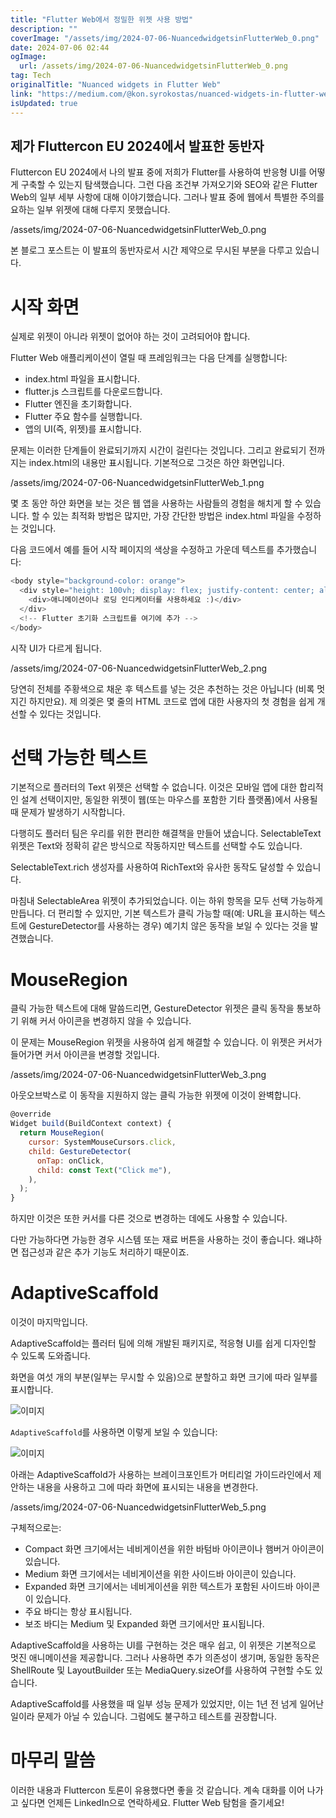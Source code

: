 ```yaml
---
title: "Flutter Web에서 정밀한 위젯 사용 방법"
description: ""
coverImage: "/assets/img/2024-07-06-NuancedwidgetsinFlutterWeb_0.png"
date: 2024-07-06 02:44
ogImage: 
  url: /assets/img/2024-07-06-NuancedwidgetsinFlutterWeb_0.png
tag: Tech
originalTitle: "Nuanced widgets in Flutter Web"
link: "https://medium.com/@kon.syrokostas/nuanced-widgets-in-flutter-web-cf254df80116"
isUpdated: true
---
```






## 제가 Fluttercon EU 2024에서 발표한 동반자

Fluttercon EU 2024에서 나의 발표 중에 저희가 Flutter를 사용하여 반응형 UI를 어떻게 구축할 수 있는지 탐색했습니다. 그런 다음 조건부 가져오기와 SEO와 같은 Flutter Web의 일부 세부 사항에 대해 이야기했습니다. 그러나 발표 중에 웹에서 특별한 주의를 요하는 일부 위젯에 대해 다루지 못했습니다.

/assets/img/2024-07-06-NuancedwidgetsinFlutterWeb_0.png

본 블로그 포스트는 이 발표의 동반자로서 시간 제약으로 무시된 부분을 다루고 있습니다.

<div class="content-ad"></div>

# 시작 화면

실제로 위젯이 아니라 위젯이 없어야 하는 것이 고려되어야 합니다.

Flutter Web 애플리케이션이 열릴 때 프레임워크는 다음 단계를 실행합니다:

- index.html 파일을 표시합니다.
- flutter.js 스크립트를 다운로드합니다.
- Flutter 엔진을 초기화합니다.
- Flutter 주요 함수를 실행합니다.
- 앱의 UI(즉, 위젯)를 표시합니다.

<div class="content-ad"></div>

문제는 이러한 단계들이 완료되기까지 시간이 걸린다는 것입니다. 그리고 완료되기 전까지는 index.html의 내용만 표시됩니다. 기본적으로 그것은 하얀 화면입니다.

/assets/img/2024-07-06-NuancedwidgetsinFlutterWeb_1.png

몇 초 동안 하얀 화면을 보는 것은 웹 앱을 사용하는 사람들의 경험을 해치게 할 수 있습니다. 할 수 있는 최적화 방법은 많지만, 가장 간단한 방법은 index.html 파일을 수정하는 것입니다.

다음 코드에서 예를 들어 시작 페이지의 색상을 수정하고 가운데 텍스트를 추가했습니다:

<div class="content-ad"></div>

```js
<body style="background-color: orange">
  <div style="height: 100vh; display: flex; justify-content: center; align-items: center;">
    <div>애니메이션이나 로딩 인디케이터를 사용하세요 :)</div>
  </div>
  <!-- Flutter 초기화 스크립트를 여기에 추가 -->
</body>
```

시작 UI가 다르게 됩니다.

/assets/img/2024-07-06-NuancedwidgetsinFlutterWeb_2.png

당연히 전체를 주황색으로 채운 후 텍스트를 넣는 것은 추천하는 것은 아닙니다 (비록 멋지긴 하지만요). 제 의겢은 몇 줄의 HTML 코드로 앱에 대한 사용자의 첫 경험을 쉽게 개선할 수 있다는 것입니다.

<div class="content-ad"></div>

# 선택 가능한 텍스트

기본적으로 플러터의 Text 위젯은 선택할 수 없습니다. 이것은 모바일 앱에 대한 합리적인 설계 선택이지만, 동일한 위젯이 웹(또는 마우스를 포함한 기타 플랫폼)에서 사용될 때 문제가 발생하기 시작합니다.

다행히도 플러터 팀은 우리를 위한 편리한 해결책을 만들어 냈습니다. SelectableText 위젯은 Text와 정확히 같은 방식으로 작동하지만 텍스트를 선택할 수도 있습니다.

SelectableText.rich 생성자를 사용하여 RichText와 유사한 동작도 달성할 수 있습니다.

<div class="content-ad"></div>

마침내 SelectableArea 위젯이 추가되었습니다. 이는 하위 항목을 모두 선택 가능하게 만듭니다. 더 편리할 수 있지만, 기본 텍스트가 클릭 가능할 때(예: URL을 표시하는 텍스트에 GestureDetector를 사용하는 경우) 예기치 않은 동작을 보일 수 있다는 것을 발견했습니다.

# MouseRegion

클릭 가능한 텍스트에 대해 말씀드리면, GestureDetector 위젯은 클릭 동작을 통보하기 위해 커서 아이콘을 변경하지 않을 수 있습니다.

이 문제는 MouseRegion 위젯을 사용하여 쉽게 해결할 수 있습니다. 이 위젯은 커서가 들어가면 커서 아이콘을 변경할 것입니다.

<div class="content-ad"></div>


/assets/img/2024-07-06-NuancedwidgetsinFlutterWeb_3.png

아웃오브박스로 이 동작을 지원하지 않는 클릭 가능한 위젯에 이것이 완벽합니다.

```js
@override
Widget build(BuildContext context) {
  return MouseRegion(
    cursor: SystemMouseCursors.click,
    child: GestureDetector(
      onTap: onClick,
      child: const Text("Click me"),
    ),
  );
}
```

하지만 이것은 또한 커서를 다른 것으로 변경하는 데에도 사용할 수 있습니다.


<div class="content-ad"></div>

다만 가능하다면 가능한 경우 시스템 또는 재료 버튼을 사용하는 것이 좋습니다. 왜냐하면 접근성과 같은 추가 기능도 처리하기 때문이죠.

# AdaptiveScaffold

이것이 마지막입니다.

AdaptiveScaffold는 플러터 팀에 의해 개발된 패키지로, 적응형 UI를 쉽게 디자인할 수 있도록 도와줍니다.

<div class="content-ad"></div>

화면을 여섯 개의 부분(일부는 무시할 수 있음)으로 분할하고 화면 크기에 따라 일부를 표시합니다.

![이미지](/assets/img/2024-07-06-NuancedwidgetsinFlutterWeb_4.png)

`AdaptiveScaffold`를 사용하면 이렇게 보일 수 있습니다:

![이미지](https://miro.medium.com/v2/resize:fit:1400/0*wh4omf50o935nGTv.gif)

<div class="content-ad"></div>

아래는 AdaptiveScaffold가 사용하는 브레이크포인트가 머티리얼 가이드라인에서 제안하는 내용을 사용하고 그에 따라 화면에 표시되는 내용을 변경한다.

/assets/img/2024-07-06-NuancedwidgetsinFlutterWeb_5.png

구체적으로는:

- Compact 화면 크기에서는 네비게이션을 위한 바텀바 아이콘이나 햄버거 아이콘이 있습니다.
- Medium 화면 크기에서는 네비게이션을 위한 사이드바 아이콘이 있습니다.
- Expanded 화면 크기에서는 네비게이션을 위한 텍스트가 포함된 사이드바 아이콘이 있습니다.
- 주요 바디는 항상 표시됩니다.
- 보조 바디는 Medium 및 Expanded 화면 크기에서만 표시됩니다.

<div class="content-ad"></div>

AdaptiveScaffold을 사용하는 UI를 구현하는 것은 매우 쉽고, 이 위젯은 기본적으로 멋진 애니메이션을 제공합니다. 그러나 사용하면 추가 의존성이 생기며, 동일한 동작은 ShellRoute 및 LayoutBuilder 또는 MediaQuery.sizeOf를 사용하여 구현할 수도 있습니다.

AdaptiveScaffold를 사용했을 때 일부 성능 문제가 있었지만, 이는 1년 전 넘게 일어난 일이라 문제가 아닐 수 있습니다. 그럼에도 불구하고 테스트를 권장합니다.

# 마무리 말씀

이러한 내용과 Fluttercon 토론이 유용했다면 좋을 것 같습니다. 계속 대화를 이어 나가고 싶다면 언제든 LinkedIn으로 연락하세요. Flutter Web 탐험을 즐기세요!
